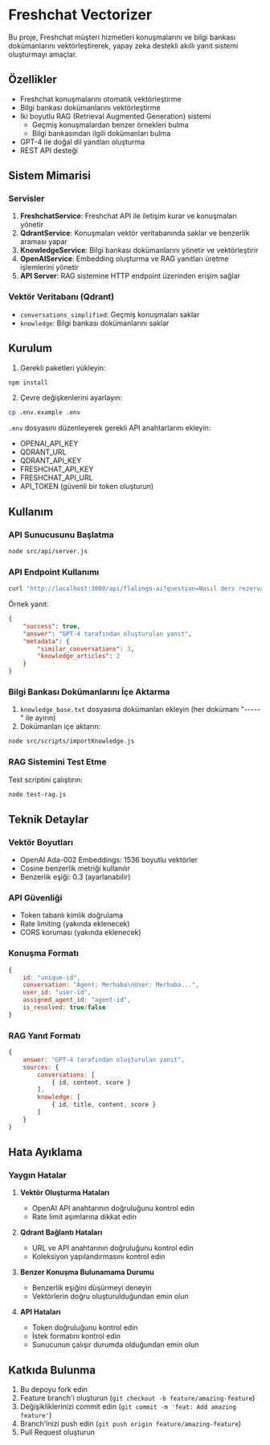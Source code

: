 # Freshchat Vectorizer

Bu proje, Freshchat müşteri hizmetleri konuşmalarını ve bilgi bankası dokümanlarını vektörleştirerek, yapay zeka destekli akıllı yanıt sistemi oluşturmayı amaçlar.

## Özellikler

- Freshchat konuşmalarını otomatik vektörleştirme
- Bilgi bankası dokümanlarını vektörleştirme
- İki boyutlu RAG (Retrieval Augmented Generation) sistemi
  - Geçmiş konuşmalardan benzer örnekleri bulma
  - Bilgi bankasından ilgili dokümanları bulma
- GPT-4 ile doğal dil yanıtları oluşturma
- REST API desteği

## Sistem Mimarisi

### Servisler

1. **FreshchatService**: Freshchat API ile iletişim kurar ve konuşmaları yönetir
2. **QdrantService**: Konuşmaları vektör veritabanında saklar ve benzerlik araması yapar
3. **KnowledgeService**: Bilgi bankası dokümanlarını yönetir ve vektörleştirir
4. **OpenAIService**: Embedding oluşturma ve RAG yanıtları üretme işlemlerini yönetir
5. **API Server**: RAG sistemine HTTP endpoint üzerinden erişim sağlar

### Vektör Veritabanı (Qdrant)

- `conversations_simplified`: Geçmiş konuşmaları saklar
- `knowledge`: Bilgi bankası dokümanlarını saklar

## Kurulum

1. Gerekli paketleri yükleyin:
```bash
npm install
```

2. Çevre değişkenlerini ayarlayın:
```bash
cp .env.example .env
```
`.env` dosyasını düzenleyerek gerekli API anahtarlarını ekleyin:
- OPENAI_API_KEY
- QDRANT_URL
- QDRANT_API_KEY
- FRESHCHAT_API_KEY
- FRESHCHAT_API_URL
- API_TOKEN (güvenli bir token oluşturun)

## Kullanım

### API Sunucusunu Başlatma

```bash
node src/api/server.js
```

### API Endpoint Kullanımı

```bash
curl "http://localhost:3000/api/flalingo-ai?question=Nasıl ders rezervasyonu yapabilirim?&token=your_api_token"
```

Örnek yanıt:
```json
{
    "success": true,
    "answer": "GPT-4 tarafından oluşturulan yanıt",
    "metadata": {
        "similar_conversations": 3,
        "knowledge_articles": 2
    }
}
```

### Bilgi Bankası Dokümanlarını İçe Aktarma

1. `knowledge_base.txt` dosyasına dokümanları ekleyin (her dokümanı "-----" ile ayırın)
2. Dokümanları içe aktarın:
```bash
node src/scripts/importKnowledge.js
```

### RAG Sistemini Test Etme

Test scriptini çalıştırın:
```bash
node test-rag.js
```

## Teknik Detaylar

### Vektör Boyutları
- OpenAI Ada-002 Embeddings: 1536 boyutlu vektörler
- Cosine benzerlik metriği kullanılır
- Benzerlik eşiği: 0.3 (ayarlanabilir)

### API Güvenliği
- Token tabanlı kimlik doğrulama
- Rate limiting (yakında eklenecek)
- CORS koruması (yakında eklenecek)

### Konuşma Formatı
```javascript
{
    id: "unique-id",
    conversation: "Agent: Merhaba\nUser: Merhaba...",
    user_id: "user-id",
    assigned_agent_id: "agent-id",
    is_resolved: true/false
}
```

### RAG Yanıt Formatı
```javascript
{
    answer: "GPT-4 tarafından oluşturulan yanıt",
    sources: {
        conversations: [
            { id, content, score }
        ],
        knowledge: [
            { id, title, content, score }
        ]
    }
}
```

## Hata Ayıklama

### Yaygın Hatalar

1. **Vektör Oluşturma Hataları**
   - OpenAI API anahtarının doğruluğunu kontrol edin
   - Rate limit aşımlarına dikkat edin

2. **Qdrant Bağlantı Hataları**
   - URL ve API anahtarının doğruluğunu kontrol edin
   - Koleksiyon yapılandırmasını kontrol edin

3. **Benzer Konuşma Bulunamama Durumu**
   - Benzerlik eşiğini düşürmeyi deneyin
   - Vektörlerin doğru oluşturulduğundan emin olun

4. **API Hataları**
   - Token doğruluğunu kontrol edin
   - İstek formatını kontrol edin
   - Sunucunun çalışır durumda olduğundan emin olun

## Katkıda Bulunma

1. Bu depoyu fork edin
2. Feature branch'i oluşturun (`git checkout -b feature/amazing-feature`)
3. Değişikliklerinizi commit edin (`git commit -m 'feat: Add amazing feature'`)
4. Branch'inizi push edin (`git push origin feature/amazing-feature`)
5. Pull Request oluşturun 
